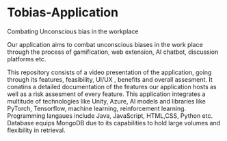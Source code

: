 # Tobias-Application
Combating Unconscious bias in the workplace

Our application aims to combat unconscious biases in the work place through the process of gamification, web extension, AI chatbot, discussion platforms etc. 

This repository consists of a video presentation of the application, going through its features, feasibility, UI/UX , benefits and overall assesment. 
It conatins a detailed documentation of the features our application hosts as well as a risk assesment of every feature. 
This application integrates a multitude of technologies like Unity, Azure, AI models and libraries like PyTorch, Tensorflow, machine learning, reinforcement learning. 
Programming langaues include Java, JavaScript, HTML,CSS, Python etc. 
Database equips MongoDB due to its capabilities to hold large volumes and flexibility in retrieval. 
